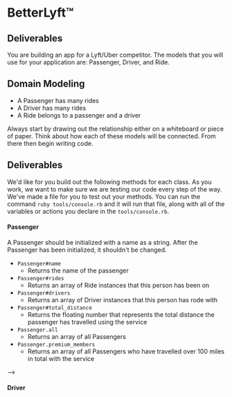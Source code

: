 # BetterLyft™

## Deliverables
You are building an app for a Lyft/Uber competitor. The models that you will use for your application are: Passenger, Driver, and Ride.

## Domain Modeling
  - A Passenger has many rides
  - A Driver has many rides
  - A Ride belongs to a passenger and a driver

Always start by drawing out the relationship either on a whiteboard or piece of paper. Think about how each of these models will be connected. From there then begin writing code.

## Deliverables

We'd like for you build out the following methods for each class. As you work, we want to make sure we are testing our code every step of the way. We've made a file for you to test out your methods. You can run the command `ruby tools/console.rb` and it will run that file, along with all of the variables or actions you declare in the `tools/console.rb`.

#### Passenger
A Passenger should be initialized with a name as a string. After the Passenger has been initialized, it shouldn't be changed.
- `Passenger#name`
  - Returns the name of the passenger
- `Passenger#rides`
  - Returns an array of Ride instances that this person has been on
- `Passenger#drivers`
  - Returns an array of Driver instances that this person has rode with
- `Passenger#total_distance`
  - Returns the floating number that represents the total distance the passenger has travelled using the service
- `Passenger.all`
  - Returns an array of all Passengers
- `Passenger.premium_members`
  - Returns an array of all Passengers who have travelled over 100 miles in total with the service

<!-- #### Ride
A Ride should be initialized with a driver (as a Driver object), a passenger (as a Passenger object), and a distance (as a float i.e. `3.2`). The distance refers to miles. -->
<!-- - `Ride#passenger`
  - Returns the Passenger object for that ride
<!-- - `Ride#driver`
  - Returns the Driver object for that ride -->
<!-- - `Ride#distance`
  - Returns the distance of the ride
- `Ride.average_distance` -->
  <!-- - Returns the average distance across ALL rides --> -->

#### Driver
<!-- A Driver should be initialized with a name as a string. -->
<!-- - `Driver#name` -->
  <!-- - Returns the driver's name -->
<!-- - `Driver#passenger_names` -->
  <!-- - Returns an array of all Passengers' names a driver has driven. The names should be **unique** (no repeats). -->
<!-- - `Driver#rides` -->
  <!-- - Returns an array of all Rides a driver has made -->
<!-- - `Driver.all` -->
  <!-- - Returns an array of all Drivers -->
<!-- - `Driver.mileage_cap(distance)` -->
  <!-- - Takes an argument of a distance (float) and returns an array of all Drivers who have driven over the mileage -->
